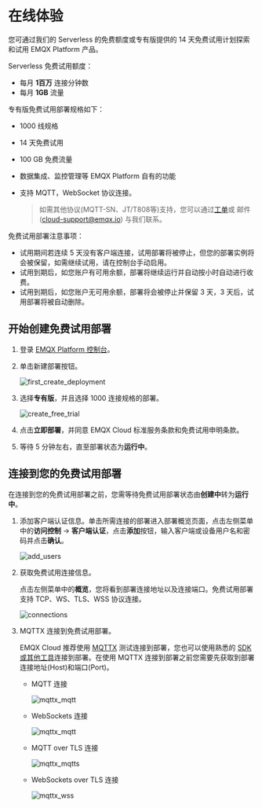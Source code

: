 # 在线体验

您可通过我们的 Serverless 的免费额度或专有版提供的 14 天免费试用计划探索和试用 EMQX Platform 产品。

Serverless 免费试用额度：

- 每月 **1百万** 连接分钟数
- 每月 **1GB** 流量

专有版免费试用部署规格如下：

* 1000 线规格

* 14 天免费试用

* 100 GB 免费流量

* 数据集成、监控管理等 EMQX Platform 自有的功能

* 支持 MQTT，WebSocket 协议连接。

  > 如需其他协议(MQTT-SN、JT/T808等)支持，您可以通过[工单](../feature/tickets.md)或 邮件 (cloud-support@emqx.io) 与我们联系。

免费试用部署注意事项：

* 试用期间若连续 5 天没有客户端连接，试用部署将被停止，但您的部署实例将会被保留，如需继续试用，请在控制台手动启用。
* 试用到期后，如您账户有可用余额，部署将继续运行并自动按小时自动进行收费。
* 试用到期后，如您账户无可用余额，部署将会被停止并保留 3 天，3 天后，试用部署将被自动删除。

## 开始创建免费试用部署

1. 登录 [EMQX Platform 控制台](https://cloud.emqx.com/console/)。


2. 单击新建部署按钮。

   ![first_create_deployment](./_assets/first_create_deployment.png)

3. 选择**专有版**，并且选择 1000 连接规格的部署。

   ![create_free_trial](./_assets/create_free_trial.png)

4. 点击**立即部署**，并同意 EMQX Cloud 标准服务条款和免费试用申明条款。


5. 等待 5 分钟左右，直至部署状态为**运行中**。


## 连接到您的免费试用部署

在连接到您的免费试用部署之前，您需等待免费试用部署状态由**创建中**转为**运行中**。

1. 添加客户端认证信息。单击所需连接的部署进入部署概览页面，点击左侧菜单中的**访问控制** -> **客户端认证**，点击**添加**按钮，输入客户端或设备用户名和密码并点击**确认**。

   ![add_users](./_assets/auth.png)

2. 获取免费试用连接信息。

   点击左侧菜单中的**概览**，您将看到部署连接地址以及连接端口。免费试用部署支持 TCP、WS、TLS、WSS 协议连接。

   ![connections](./_assets/overview.png)

3. MQTTX 连接到免费试用部署。

   EMQX Cloud 推荐使用 [MQTTX](https://mqttx.app/zh/) 测试连接到部署，您也可以使用熟悉的 [SDK 或其他工具](../connect_to_deployments/overview.md)连接到部署。在使用 MQTTX 连接到部署之前您需要先获取到部署连接地址(Host)和端口(Port)。
   
   - MQTT 连接
   
     ![mqttx_mqtt](./_assets/mqttx_mqtt.png)
   
   * WebSockets 连接
   
       ![mqttx_mqtt](./_assets/mqttx_ws.png)
   
   
   * MQTT over TLS 连接
   
       ![mqttx_mqtts](./_assets/mqttx_mqtts.png)
   
   
   * WebSockets over TLS 连接
   
       ![mqttx_wss](./_assets/mqttx_wss.png)
